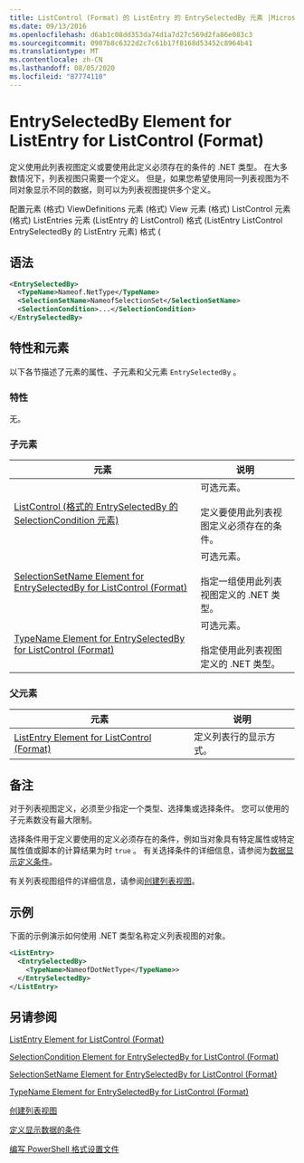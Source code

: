 ```yaml
---
title: ListControl (Format) 的 ListEntry 的 EntrySelectedBy 元素 |Microsoft Docs
ms.date: 09/13/2016
ms.openlocfilehash: d6ab1c08dd353da74d1a7d27c569d2fa86e083c3
ms.sourcegitcommit: 0907b8c6322d2c7c61b17f8168d53452c8964b41
ms.translationtype: MT
ms.contentlocale: zh-CN
ms.lasthandoff: 08/05/2020
ms.locfileid: "87774110"
---
```

# <a name="entryselectedby-element-for-listentry-for-listcontrol-format"></a>EntrySelectedBy Element for ListEntry for ListControl (Format)

定义使用此列表视图定义或要使用此定义必须存在的条件的 .NET 类型。 在大多数情况下，列表视图只需要一个定义。 但是，如果您希望使用同一列表视图为不同对象显示不同的数据，则可以为列表视图提供多个定义。

配置元素 (格式) ViewDefinitions 元素 (格式) View 元素 (格式) ListControl 元素 (格式) ListEntries 元素 (ListEntry 的 ListControl) 格式 (ListEntry ListControl EntrySelectedBy 的 ListEntry 元素) 格式 (

## <a name="syntax"></a>语法

```xml
<EntrySelectedBy>
  <TypeName>Nameof.NetType</TypeName>
  <SelectionSetName>NameofSelectionSet</SelectionSetName>
  <SelectionCondition>...</SelectionCondition>
</EntrySelectedBy>
```

## <a name="attributes-and-elements"></a>特性和元素

以下各节描述了元素的属性、子元素和父元素 `EntrySelectedBy` 。

### <a name="attributes"></a>特性

无。

### <a name="child-elements"></a>子元素

|元素|说明|
|-------------|-----------------|
|[ListControl (格式的 EntrySelectedBy 的 SelectionCondition 元素) ](./selectioncondition-element-for-entryselectedby-for-listcontrol-format.md)|可选元素。<br /><br /> 定义要使用此列表视图定义必须存在的条件。|
|[SelectionSetName Element for EntrySelectedBy for ListControl (Format)](./selectionsetname-element-for-entryselectedby-for-listcontrol-format.md)|可选元素。<br /><br /> 指定一组使用此列表视图定义的 .NET 类型。|
|[TypeName Element for EntrySelectedBy for ListControl (Format)](./typename-element-for-entryselectedby-for-listcontrol-format.md)|可选元素。<br /><br /> 指定使用此列表视图定义的 .NET 类型。|

### <a name="parent-elements"></a>父元素

|元素|说明|
|-------------|-----------------|
|[ListEntry Element for ListControl (Format)](./listentry-element-for-listcontrol-format.md)|定义列表行的显示方式。|

## <a name="remarks"></a>备注

对于列表视图定义，必须至少指定一个类型、选择集或选择条件。 您可以使用的子元素数没有最大限制。

选择条件用于定义要使用的定义必须存在的条件，例如当对象具有特定属性或特定属性值或脚本的计算结果为时 `true` 。 有关选择条件的详细信息，请参阅为[数据显示定义条件](./defining-conditions-for-displaying-data.md)。

有关列表视图组件的详细信息，请参阅[创建列表视图](./creating-a-list-view.md)。

## <a name="example"></a>示例

下面的示例演示如何使用 .NET 类型名称定义列表视图的对象。

```xml
<ListEntry>
  <EntrySelectedBy>
    <TypeName>NameofDotNetType</TypeName>>
  </EntrySelectedBy>
</ListEntry>
```

## <a name="see-also"></a>另请参阅

[ListEntry Element for ListControl (Format)](./listentry-element-for-listcontrol-format.md)

[SelectionCondition Element for EntrySelectedBy for ListControl (Format)](./selectioncondition-element-for-entryselectedby-for-listcontrol-format.md)

[SelectionSetName Element for EntrySelectedBy for ListControl (Format)](./selectionsetname-element-for-entryselectedby-for-listcontrol-format.md)

[TypeName Element for EntrySelectedBy for ListControl (Format)](./typename-element-for-entryselectedby-for-listcontrol-format.md)

[创建列表视图](./creating-a-list-view.md)

[定义显示数据的条件](./defining-conditions-for-displaying-data.md)

[编写 PowerShell 格式设置文件](./writing-a-powershell-formatting-file.md)
